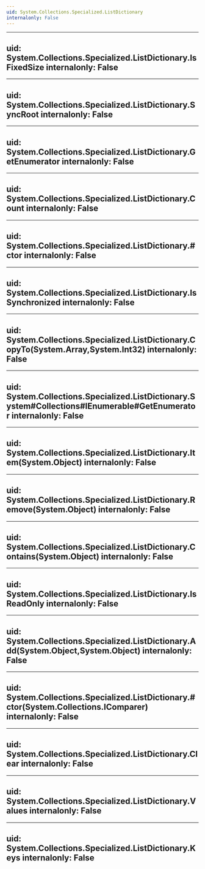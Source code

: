 ```yaml
---
uid: System.Collections.Specialized.ListDictionary
internalonly: False
---
```


---
uid: System.Collections.Specialized.ListDictionary.IsFixedSize
internalonly: False
---

---
uid: System.Collections.Specialized.ListDictionary.SyncRoot
internalonly: False
---

---
uid: System.Collections.Specialized.ListDictionary.GetEnumerator
internalonly: False
---

---
uid: System.Collections.Specialized.ListDictionary.Count
internalonly: False
---

---
uid: System.Collections.Specialized.ListDictionary.#ctor
internalonly: False
---

---
uid: System.Collections.Specialized.ListDictionary.IsSynchronized
internalonly: False
---

---
uid: System.Collections.Specialized.ListDictionary.CopyTo(System.Array,System.Int32)
internalonly: False
---

---
uid: System.Collections.Specialized.ListDictionary.System#Collections#IEnumerable#GetEnumerator
internalonly: False
---

---
uid: System.Collections.Specialized.ListDictionary.Item(System.Object)
internalonly: False
---

---
uid: System.Collections.Specialized.ListDictionary.Remove(System.Object)
internalonly: False
---

---
uid: System.Collections.Specialized.ListDictionary.Contains(System.Object)
internalonly: False
---

---
uid: System.Collections.Specialized.ListDictionary.IsReadOnly
internalonly: False
---

---
uid: System.Collections.Specialized.ListDictionary.Add(System.Object,System.Object)
internalonly: False
---

---
uid: System.Collections.Specialized.ListDictionary.#ctor(System.Collections.IComparer)
internalonly: False
---

---
uid: System.Collections.Specialized.ListDictionary.Clear
internalonly: False
---

---
uid: System.Collections.Specialized.ListDictionary.Values
internalonly: False
---

---
uid: System.Collections.Specialized.ListDictionary.Keys
internalonly: False
---

